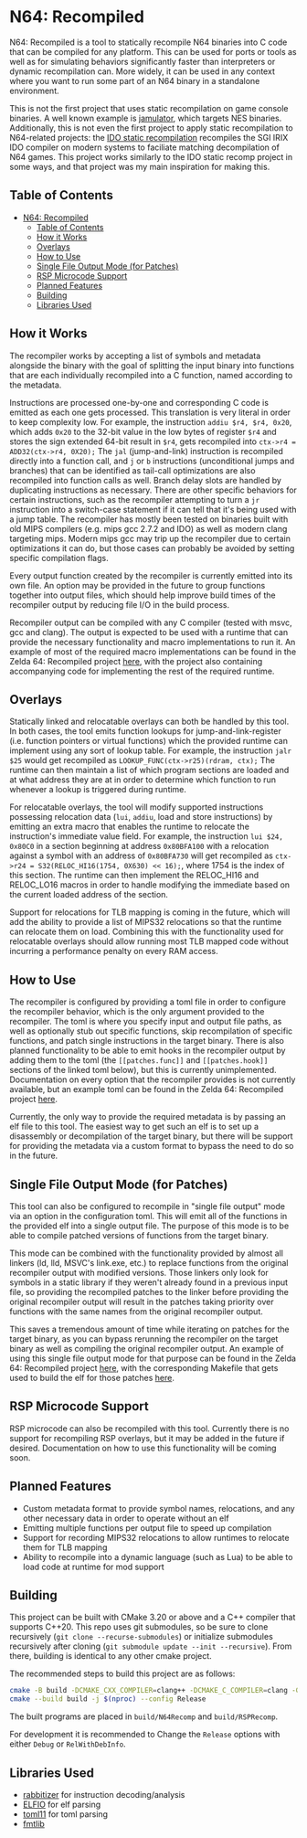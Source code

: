 # N64: Recompiled
N64: Recompiled is a tool to statically recompile N64 binaries into C code that can be compiled for any platform. This can be used for ports or tools as well as for simulating behaviors significantly faster than interpreters or dynamic recompilation can. More widely, it can be used in any context where you want to run some part of an N64 binary in a standalone environment.

This is not the first project that uses static recompilation on game console binaries. A well known example is [jamulator](https://github.com/andrewrk/jamulator), which targets NES binaries. Additionally, this is not even the first project to apply static recompilation to N64-related projects: the [IDO static recompilation](https://github.com/decompals/ido-static-recomp) recompiles the SGI IRIX IDO compiler on modern systems to faciliate matching decompilation of N64 games. This project works similarly to the IDO static recomp project in some ways, and that project was my main inspiration for making this.

## Table of Contents
- [N64: Recompiled](#n64-recompiled)
  - [Table of Contents](#table-of-contents)
  - [How it Works](#how-it-works)
  - [Overlays](#overlays)
  - [How to Use](#how-to-use)
  - [Single File Output Mode (for Patches)](#single-file-output-mode-for-patches)
  - [RSP Microcode Support](#rsp-microcode-support)
  - [Planned Features](#planned-features)
  - [Building](#building)
  - [Libraries Used](#libraries-used)

## How it Works
The recompiler works by accepting a list of symbols and metadata alongside the binary with the goal of splitting the input binary into functions that are each individually recompiled into a C function, named according to the metadata.

Instructions are processed one-by-one and corresponding C code is emitted as each one gets processed. This translation is very literal in order to keep complexity low. For example, the instruction `addiu $r4, $r4, 0x20`, which adds `0x20` to the 32-bit value in the low bytes of register `$r4` and stores the sign extended 64-bit result in `$r4`, gets recompiled into `ctx->r4 = ADD32(ctx->r4, 0X20);` The `jal` (jump-and-link) instruction is recompiled directly into a function call, and `j` or `b` instructions (unconditional jumps and branches) that can be identified as tail-call optimizations are also recompiled into function calls as well. Branch delay slots are handled by duplicating instructions as necessary. There are other specific behaviors for certain instructions, such as the recompiler attempting to turn a `jr` instruction into a switch-case statement if it can tell that it's being used with a jump table. The recompiler has mostly been tested on binaries built with old MIPS compilers (e.g. mips gcc 2.7.2 and IDO) as well as modern clang targeting mips. Modern mips gcc may trip up the recompiler due to certain optimizations it can do, but those cases can probably be avoided by setting specific compilation flags.

Every output function created by the recompiler is currently emitted into its own file. An option may be provided in the future to group functions together into output files, which should help improve build times of the recompiler output by reducing file I/O in the build process.

Recompiler output can be compiled with any C compiler (tested with msvc, gcc and clang). The output is expected to be used with a runtime that can provide the necessary functionality and macro implementations to run it. An example of most of the required macro implementations can be found in the Zelda 64: Recompiled project [here](https://github.com/Mr-Wiseguy/Zelda64Recomp/blob/dev/include/recomp.h), with the project also containing accompanying code for implementing the rest of the required runtime.

## Overlays
Statically linked and relocatable overlays can both be handled by this tool. In both cases, the tool emits function lookups for jump-and-link-register (i.e. function pointers or virtual functions) which the provided runtime can implement using any sort of lookup table. For example, the instruction `jalr $25` would get recompiled as `LOOKUP_FUNC(ctx->r25)(rdram, ctx);` The runtime can then maintain a list of which program sections are loaded and at what address they are at in order to determine which function to run whenever a lookup is triggered during runtime.

For relocatable overlays, the tool will modify supported instructions possessing relocation data (`lui`, `addiu`, load and store instructions) by emitting an extra macro that enables the runtime to relocate the instruction's immediate value field. For example, the instruction `lui $24, 0x80C0` in a section beginning at address `0x80BFA100` with a relocation against a symbol with an address of `0x80BFA730` will get recompiled as `ctx->r24 = S32(RELOC_HI16(1754, 0X630) << 16);`, where 1754 is the index of this section. The runtime can then implement the RELOC_HI16 and RELOC_LO16 macros in order to handle modifying the immediate based on the current loaded address of the section.

Support for relocations for TLB mapping is coming in the future, which will add the ability to provide a list of MIPS32 relocations so that the runtime can relocate them on load. Combining this with the functionality used for relocatable overlays should allow running most TLB mapped code without incurring a performance penalty on every RAM access.

## How to Use
The recompiler is configured by providing a toml file in order to configure the recompiler behavior, which is the only argument provided to the recompiler. The toml is where you specify input and output file paths, as well as optionally stub out specific functions, skip recompilation of specific functions, and patch single instructions in the target binary. There is also planned functionality to be able to emit hooks in the recompiler output by adding them to the toml (the `[[patches.func]]` and `[[patches.hook]]` sections of the linked toml below), but this is currently unimplemented. Documentation on every option that the recompiler provides is not currently available, but an example toml can be found in the Zelda 64: Recompiled project [here](https://github.com/Mr-Wiseguy/Zelda64Recomp/blob/dev/us.rev1.toml).

Currently, the only way to provide the required metadata is by passing an elf file to this tool. The easiest way to get such an elf is to set up a disassembly or decompilation of the target binary, but there will be support for providing the metadata via a custom format to bypass the need to do so in the future.

## Single File Output Mode (for Patches)
This tool can also be configured to recompile in "single file output" mode via an option in the configuration toml. This will emit all of the functions in the provided elf into a single output file. The purpose of this mode is to be able to compile patched versions of functions from the target binary.

This mode can be combined with the functionality provided by almost all linkers (ld, lld, MSVC's link.exe, etc.) to replace functions from the original recompiler output with modified versions. Those linkers only look for symbols in a static library if they weren't already found in a previous input file, so providing the recompiled patches to the linker before providing the original recompiler output will result in the patches taking priority over functions with the same names from the original recompiler output.

This saves a tremendous amount of time while iterating on patches for the target binary, as you can bypass rerunning the recompiler on the target binary as well as compiling the original recompiler output. An example of using this single file output mode for that purpose can be found in the Zelda 64: Recompiled project [here](https://github.com/Mr-Wiseguy/Zelda64Recomp/blob/dev/patches.toml), with the corresponding Makefile that gets used to build the elf for those patches [here](https://github.com/Mr-Wiseguy/Zelda64Recomp/blob/dev/patches/Makefile).

## RSP Microcode Support
RSP microcode can also be recompiled with this tool. Currently there is no support for recompiling RSP overlays, but it may be added in the future if desired. Documentation on how to use this functionality will be coming soon.

## Planned Features
* Custom metadata format to provide symbol names, relocations, and any other necessary data in order to operate without an elf
* Emitting multiple functions per output file to speed up compilation
* Support for recording MIPS32 relocations to allow runtimes to relocate them for TLB mapping
* Ability to recompile into a dynamic language (such as Lua) to be able to load code at runtime for mod support

## Building
This project can be built with CMake 3.20 or above and a C++ compiler that supports C++20. This repo uses git submodules, so be sure to clone recursively (`git clone --recurse-submodules`) or initialize submodules recursively after cloning (`git submodule update --init --recursive`). From there, building is identical to any other cmake project.

The recommended steps to build this project are as follows:

```bash
cmake -B build -DCMAKE_CXX_COMPILER=clang++ -DCMAKE_C_COMPILER=clang -G Ninja -DCMAKE_BUILD_TYPE=Release
cmake --build build -j $(nproc) --config Release
```

The built programs are placed in `build/N64Recomp` and `build/RSPRecomp`.

For development it is recommended to Change the `Release` options with either `Debug` or `RelWithDebInfo`.

## Libraries Used
* [rabbitizer](https://github.com/Decompollaborate/rabbitizer) for instruction decoding/analysis
* [ELFIO](https://github.com/serge1/ELFIO) for elf parsing
* [toml11](https://github.com/ToruNiina/toml11) for toml parsing
* [fmtlib](https://github.com/fmtlib/fmt)

